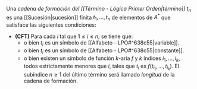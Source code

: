 Una _cadena de formación del [[Término - Lógica Primer Orden|término]]_ $t_n$ es una [[Sucesión|sucesión]] finita $t_1, \ldots, t_n$ de elementos de $A^*$ que satisface las siguientes condiciones:
- **(CFT)** Para cada $i$ tal que $1 \leq i \leq n$, se tiene que:
	- o bien $t_i$ es un símbolo de [[Alfabeto - LPO#^638c55|variable]].
    - o bien $t_i$ es un símbolo de [[Alfabeto - LPO#^638c55|constante]].
    - o bien existen un símbolo de función $k$-aria $f$ y $k$ índices $i_1, \ldots, i_k$, todos estrictamente menores que $i$, tales que $t_i$ es $f(t_{i_1}, \ldots, t_{i_k})$.
El subíndice $n \geq 1$ del último término será llamado _longitud_ de la cadena de formación.